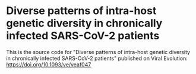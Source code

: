 # Diverse patterns of intra-host genetic diversity in chronically infected SARS-CoV-2 patients

This is the source code for "Diverse patterns of intra-host genetic diversity in chronically infected SARS-CoV-2 patients"
published on Viral Evolution: https://doi.org/10.1093/ve/veaf047 




